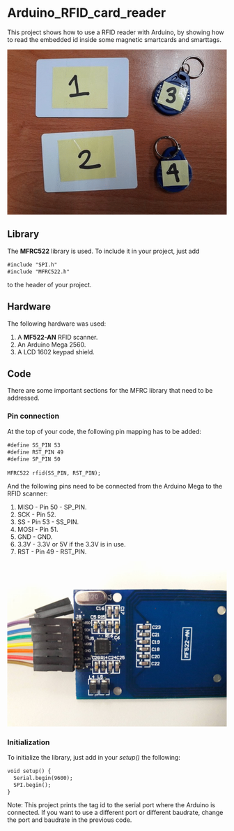 # Arduino_RFID_card_reader

This project shows how to use a RFID reader with Arduino, by showing how to read the embedded id inside some magnetic smartcards and smarttags.

![demo](/images/hands.gif?raw=true)

## Library

The **MFRC522** library is used. To include it in your project, just add
```arduino
#include "SPI.h"
#include "MFRC522.h"
```
to the header of your project.

## Hardware

The following hardware was used:
1. A **MF522-AN** RFID scanner.
2. An Arduino Mega 2560.
3. A LCD 1602 keypad shield. 

## Code

There are some important sections for the MFRC library that need to be addressed.

### Pin connection

At the top of your code, the following pin mapping has to be added:
```arduino
#define SS_PIN 53
#define RST_PIN 49
#define SP_PIN 50

MFRC522 rfid(SS_PIN, RST_PIN);
```
And the following pins need to be connected from the Arduino Mega to the RFID scanner:
1. MISO	- Pin 50 - SP_PIN.
2. SCK 	- Pin 52.
3. SS	- Pin 53 - SS_PIN.
4. MOSI	- Pin 51.
5. GND	- GND.
6. 3.3V	- 3.3V or 5V if the 3.3V is in use.
7. RST	- Pin 49 - RST_PIN.

![demo](/images/pic01.jpg)

### Initialization

To initialize the library, just add in your *setup()* the following:

```arduino
void setup() {
  Serial.begin(9600);
  SPI.begin();
}
```
Note: This project prints the tag id to the serial port where the Arduino is connected. If you want to use a different port or different baudrate, change the port and baudrate in the previous code.
